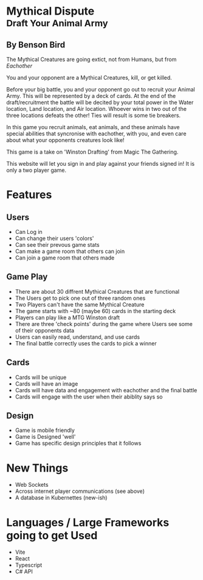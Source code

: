 # Mythical Dispute <br /> <sub>Draft Your Animal Army</sub>
## By Benson Bird

The Mythical Creatures are going extict, not from Humans, but from *Eachother*

You and your opponent are a Mythical Creatures, kill, or get killed.

Before your big battle, you and your opponent go out to recruit your Animal Army. This will be represented by a deck of cards. At the end of the draft/recruitment the battle will be decited by your total power in the Water location, Land location, and Air location. Whoever wins in two out of the three locations defeats the other! Ties will result is some tie breakers.

In this game you recruit animals, eat animals, and these animals have special abilities that syncronise with eachother, with you, and even care about what your opponents creatures look like!

This game is a take on 'Winston Drafting' from Magic The Gathering.

This website will let you sign in and play against your friends signed in!
It is only a two player game.

# Features
## Users
- Can Log in
- Can change their users 'colors'
- Can see their prevous game stats
- Can make a game room that others can join
- Can join a game room that others made
## Game Play
- There are about 30 diffrent Mythical Creatures that are functional
- The Users get to pick one out of three random ones
- Two Players can't have the same Mythical Creature
- The game starts with ~80 (maybe 60) cards in the starting deck
- Players can play like a MTG Winston draft
- There are three 'check points' during the game where Users see some of their opponents data
- Users can easily read, understand, and use cards
- The final battle correctly uses the cards to pick a winner
## Cards
- Cards will be unique
- Cards will have an image
- Cards will have data and engagement with eachother and the final battle
- Cards will engage with the user when their abiblity says so
## Design
- Game is mobile friendly
- Game is Designed 'well'
- Game has specific design principles that it follows

# New Things
- Web Sockets
- Across internet player communications (see above)
- A database in Kubernettes (new-ish)

# Languages / Large Frameworks going to get Used
- Vite
- React
- Typescript
- C# API
